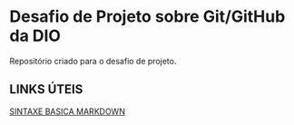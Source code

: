 # Desafio de Projeto sobre Git/GitHub da DIO
Repositório criado para o desafio de projeto.

## LINKS ÚTEIS
[SINTAXE BASICA MARKDOWN](https://www.markdownguide.org/)

